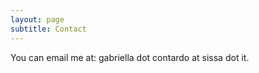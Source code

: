```yaml
---
layout: page
subtitle: Contact
---
```


You can email me at: gabriella dot contardo at sissa dot it. 
